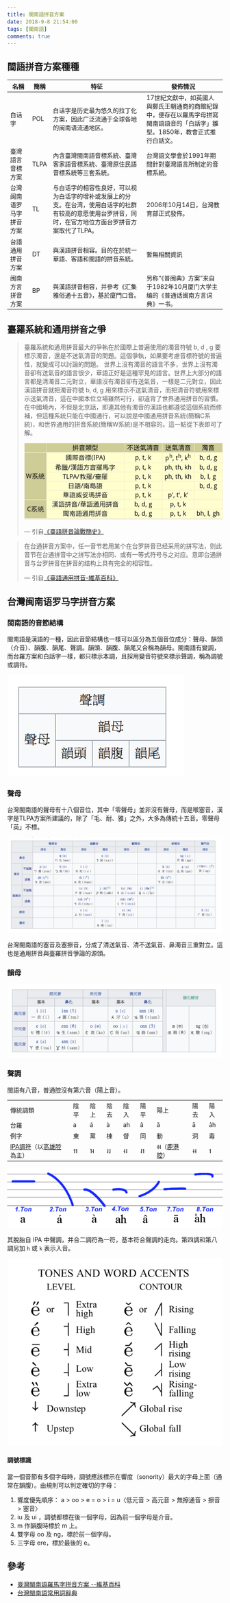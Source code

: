 ```yaml
---
title: 閩南語拼音方案
date: 2018-9-8 21:54:00
tags: [閩南語]
comments: true
---
```



## 閩語拼音方案種種

| 名稱                     | 簡稱 | 特征                                                         | 發佈情況                                                     |
| ------------------------ | ---- | ------------------------------------------------------------ | ------------------------------------------------------------ |
| 白话字                   | POL  | 白话字是历史最为悠久的拉丁化方案，因此广泛流通于全球各地的闽南语流通地区。 | 17世紀文獻中，如英國人與鄭氏王朝通商的商館紀錄中，便存在以羅馬字母拼寫閩南語語音的「白話字」雛型。1850年，教會正式推行白話文。 |
| 臺灣語言音標方案         | TLPA | 內含臺灣閩南語音標系統、臺灣客家語音標系統、臺灣原住民語音標系統等三套系統。 | 台灣語文學會於1991年期間針對臺灣語言所制定的音標系統。       |
| 台灣闽南语罗马字拼音方案 | TL   | 与白话字的相容性良好，可以视为白话字的增补或发展上的分支。在台湾，使用白话字的社群有较高的意愿使用台罗拼音，同时，在官方地位方面台罗拼音方案取代了TLPA。 | 2006年10月14日，台灣教育部正式發佈。                         |
| 台語通用拼音方案         | DT   | 與漢語拼音相容。目的在於統一華語、客語和閩語的拼音系統。     | 暫無相關資訊                                                 |
| 闽南方言拼音方案         | BP   | 與漢語拼音相容，并參考《汇集雅俗通十五音》，基於廈門口音。   | 另称“《普闽典》方案”来自于1982年10月厦门大学主编的《普通话闽南方言词典》一书。 |

## 臺羅系統和通用拼音之爭

> 臺羅系統和通用拼音最大的爭執在於國際上普遍使用的濁音符號 b, d , g 要標示濁音，還是不送氣清音的問題。這個爭執，如果要考慮音標符號的普遍性，就變成可以討論的問題。 世界上沒有濁音的語言不多，世界上沒有濁音卻有送氣音的語言很少，華語正好是這種罕見的語言。世界上大部分的語言都是清濁音二元對立，華語沒有濁音卻有送氣音，一樣是二元對立，因此漢語拼音就把濁音符號 b, d, g 用來標示不送氣清音，而把清音符號用來標示送氣清音，這在中國本位立場雖然可行，卻違背了世界通用拼音的習慣。在中國境內，不但是北京話，即連其他有濁音的漢語也都遵從這個系統而修補，但這種系統只能在中國通行，可以說是中國通用拼音系統(簡稱C系統)，和世界通用的拼音系統(簡稱W系統)是不相容的。這一點從下表即可了解。 
>
> ![](https://github.com/LinLshare/Blog/blob/master/data/%E9%96%A9%E5%8D%97%E8%AA%9E/%E9%96%A9%E5%8D%97%E8%AA%9E%E7%9A%84%E6%8B%BC%E9%9F%B3%E6%96%B9%E6%A1%88/%E4%B8%8D%E7%94%A8%E6%8B%BC%E9%9F%B3%E7%B3%BB%E7%B5%B1%E4%B8%8B%E7%9A%84%E6%B8%85%E6%BF%81%E9%80%81%E6%B0%A3%E4%B8%8D%E9%80%81%E6%B0%A3%E8%A1%A8%E7%A4%BA.jpg?raw=true)
>
> — 引自[《臺語拼音論戰簡史》](http://kongtaigi.pts.org.tw/2012/09/blog-post_18.html)

> 在台通拼音方案中，任一音节若用某个在台罗拼音已经采用的拼写法，则此音节在台通拼音中之拼写法亦相同、或有一等式符号与之对应。意即台通拼音与台罗拼音在拼音的结构上具有完全的相容性。
>
> — 引自[《臺語通用拼音-維基百科》](https://zh.wikipedia.org/zh-tw/%E8%87%BA%E8%AA%9E%E9%80%9A%E7%94%A8%E6%8B%BC%E9%9F%B3)

## 台灣闽南语罗马字拼音方案

### 閩南語的音節結構

閩南語是漢語的一種，因此音節結構也一樣可以區分為五個音位成分：聲母、韻頭（介音）、韻腹、韻尾、聲調。韻頭、韻腹、韻尾又合稱為韻母。閩南語有變調，而台羅方案和白話字一樣，都只標示本調，且採用變音符號來標示聲調，稱為調號或調符。

![](https://github.com/LinLshare/Blog/blob/master/data/%E9%96%A9%E5%8D%97%E8%AA%9E/%E9%96%A9%E5%8D%97%E8%AA%9E%E7%9A%84%E6%8B%BC%E9%9F%B3%E6%96%B9%E6%A1%88/%E9%96%A9%E5%8D%97%E8%AA%9E%E7%9A%84%E9%9F%B3%E7%AF%80%E7%B5%90%E6%A7%8B.png?raw=true)

### 聲母

台灣閩南語的聲母有十八個音位，其中「零聲母」並非沒有聲母，而是喉塞音，漢字是TLPA方案所建議的，除了「毛、耐、雅」之外，大多為傳統十五音。零聲母「英」不標。

![](https://github.com/LinLshare/Blog/blob/master/data/%E9%96%A9%E5%8D%97%E8%AA%9E/%E9%96%A9%E5%8D%97%E8%AA%9E%E7%9A%84%E6%8B%BC%E9%9F%B3%E6%96%B9%E6%A1%88/%E5%8F%B0%E7%BE%85%E6%8B%BC%E9%9F%B3%E7%9A%84%E8%81%B2%E6%AF%8D%E5%88%97%E8%A1%A8.png?raw=true)

台灣閩南語的塞音及塞擦音，分成了清送氣音、清不送氣音、鼻濁音三重對立。這也是通用拼音與臺羅拼音爭論的源頭。

### 韻母

![](https://github.com/LinLshare/Blog/blob/master/data/%E9%96%A9%E5%8D%97%E8%AA%9E/%E9%96%A9%E5%8D%97%E8%AA%9E%E7%9A%84%E6%8B%BC%E9%9F%B3%E6%96%B9%E6%A1%88/%E5%85%83%E9%9F%B3%E5%8F%8A%E9%9F%BB%E5%8C%96%E8%BC%94%E9%9F%B3%E8%A1%A8.png?raw=true)

### 聲調

閩語有八音，普通腔沒有第六音（陽上音）。

|                                                              |      |      |      |      |      |                                                              |      |      |
| ------------------------------------------------------------ | ---- | ---- | ---- | ---- | ---- | ------------------------------------------------------------ | ---- | ---- |
| 傳統調類                                                     | 陰平 | 陰上 | 陰去 | 陰入 | 陽平 | 陽上                                                         | 陽去 | 陽入 |
| 台羅                                                         | a    | á    | à    | ah   | â    | ǎ                                                            | ā    | a̍h   |
| 例字                                                         | 東   | 黨   | 棟   | 督   | 同   | 動                                                           | 洞   | 毒   |
| [IPA](https://zh.wikipedia.org/wiki/IPA)[調符](https://zh.wikipedia.org/w/index.php?title=%E8%AA%BF%E7%AC%A6&action=edit&redlink=1)（以[高雄腔](https://zh.wikipedia.org/w/index.php?title=%E9%AB%98%E9%9B%84%E8%85%94&action=edit&redlink=1)為主） | ˦˦   | ˥˧   | ˨˩   | ˧˨   | ˨˦   | ˧˧（[鹿港腔](https://zh.wikipedia.org/w/index.php?title=%E6%B5%B7%E5%8F%A3%E8%85%94&action=edit&redlink=1)） | ˧˧   | ˦    |

![](https://github.com/LinLshare/Blog/blob/master/data/%E9%96%A9%E5%8D%97%E8%AA%9E/%E9%96%A9%E5%8D%97%E8%AA%9E%E7%9A%84%E6%8B%BC%E9%9F%B3%E6%96%B9%E6%A1%88/%E9%96%A9%E8%AA%9E%E5%85%AB%E9%9F%B3%E5%9C%96%E8%A7%A3.png?raw=true)

其脫胎自 IPA 中聲調，并合二調符為一符，基本符合聲調的走向。第四調和第八調另加 `h` 或 `k` 表示入音。

![](https://github.com/LinLshare/Blog/blob/master/data/%E9%96%A9%E5%8D%97%E8%AA%9E/%E9%96%A9%E5%8D%97%E8%AA%9E%E7%9A%84%E6%8B%BC%E9%9F%B3%E6%96%B9%E6%A1%88/IPA%20%E8%81%B2%E8%AA%BF.png?raw=true)



#### 調號標識

當一個音節有多個字母時，調號應該標示在響度（sonority）最大的字母上面（通常在韻腹）。由規則可以判定確切的字母：

1. 響度優先順序： a > oo > e = o > i = u〈低元音 > 高元音 > 無擦通音 > 擦音 > 塞音〉
2. iu 及 ui ，調號都標在後一個字母，因為前一個字母是介音。
3. m 作韻腹時標於 m 上。
4. 雙字母 oo 及 ng，標於前一個字母。
5. 三字母 ere，標於最後的 e。

## 參考

- [臺灣閩南語羅馬字拼音方案 --維基百科](https://zh.wikipedia.org/wiki/%E8%87%BA%E7%81%A3%E9%96%A9%E5%8D%97%E8%AA%9E%E7%BE%85%E9%A6%AC%E5%AD%97%E6%8B%BC%E9%9F%B3%E6%96%B9%E6%A1%88)
- [台灣閩南語常用詞辭典](https://twblg.dict.edu.tw/holodict_new/index.html)